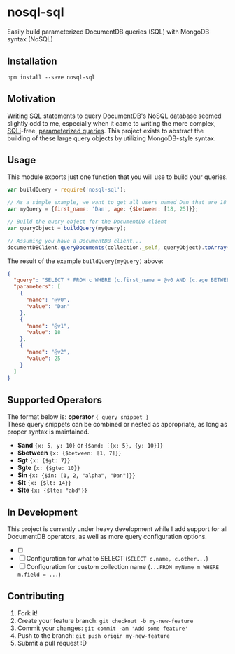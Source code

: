 # nosql-sql

Easily build parameterized DocumentDB queries (SQL) with MongoDB syntax (NoSQL)

## Installation

    npm install --save nosql-sql
    
## Motivation

Writing SQL statements to query DocumentDB's NoSQL database seemed slightly odd to me, especially when it came to writing the more complex, [SQLi](https://en.wikipedia.org/wiki/SQL_injection)-free, [parameterized queries](https://azure.microsoft.com/en-us/documentation/articles/documentdb-sql-query/#parameterized-sql-queries). This project exists to abstract the building of these large query objects by utilizing MongoDB-style syntax. 

## Usage

This module exports just one function that you will use to build your queries.

```javascript
var buildQuery = require('nosql-sql');

// As a simple example, we want to get all users named Dan that are 18 - 25 years old
var myQuery = {first_name: 'Dan', age: {$between: [18, 25]}};

// Build the query object for the DocumentDB client
var queryObject = buildQuery(myQuery);

// Assuming you have a DocumentDB client...
documentDBClient.queryDocuments(collection._self, queryObject).toArray()...
```

The result of the example `buildQuery(myQuery)` above:
```json
{
  "query": "SELECT * FROM c WHERE (c.first_name = @v0 AND (c.age BETWEEN @v1 AND @v2))",
  "parameters": [
    {
      "name": "@v0",
      "value": "Dan"
    },
    {
      "name": "@v1",
      "value": 18
    },
    {
      "name": "@v2",
      "value": 25
    }
  ]
}
```

## Supported Operators
The format below is: **operator** `{ query snippet }`  
These query snippets can be combined or nested as appropriate, as long as proper syntax is maintained.

* **$and** `{x: 5, y: 10}` or `{$and: [{x: 5}, {y: 10}]}`
* **$between** `{x: {$between: [1, 7]}}`
* **$gt** `{x: {$gt: 7}}`
* **$gte** `{x: {$gte: 10}}`
* **$in** `{x: {$in: [1, 2, "alpha", "Dan"]}}`
* **$lt** `{x: {$lt: 14}}`
* **$lte** `{x: {$lte: "abd"}}`

## In Development

This project is currently under heavy development while I add support for all DocumentDB operators, as well as more query configuration options.

* [ ] 
* [ ] Configuration for what to SELECT (`SELECT c.name, c.other...`)
* [ ] Configuration for custom collection name (`...FROM myName m WHERE m.field = ...`)

## Contributing

1. Fork it!
2. Create your feature branch: `git checkout -b my-new-feature`
3. Commit your changes: `git commit -am 'Add some feature'`
4. Push to the branch: `git push origin my-new-feature`
5. Submit a pull request :D

<!--## History

* 0.1.0 - 2016.09.xx - Initial release-->

